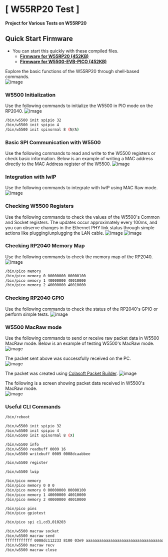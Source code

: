 # [ W55RP20 Test ]

**Project for Various Tests on W55RP20**

## Quick Start Firmware
* You can start this quickly with these compiled files.
  - **[Firmware for W55RP20 (452KB)](W55RP20.uf2)**
  - **[Firmware for W5500-EVB-PICO (452KB)](W5500-EVB-PICO.uf2)**


Explore the basic functions of the W55RP20 through shell-based commands.  
![image](https://github.com/user-attachments/assets/75149c50-d844-4fe7-9945-0d2aea5dee94)  

### **W5500 Initialization**
Use the following commands to initialize the W5500 in PIO mode on the RP2040.
![image](https://github.com/user-attachments/assets/b77f2945-bef2-4b7f-b11a-9d1990696bf8)  

```sh
/bin/w5500 init spipio 32
/bin/w5500 init spipio 4
/bin/w5500 init spinormal 8 (N/A)
```

### **Basic SPI Communication with W5500**
Use the following commands to read and write to the W5500 registers or check basic information. Below is an example of writing a MAC address directly to the MAC Address register of the W5500.
![image](https://github.com/user-attachments/assets/aa38ec7d-a4c3-4d27-a6ec-695fb3d9781b)  

### **Integration with lwIP**
Use the following commands to integrate with lwIP using MAC Raw mode.
![image](https://github.com/user-attachments/assets/211c131e-0b5b-4400-a813-6865cf2f92af)  

### **Checking W5500 Registers**
Use the following commands to check the values of the W5500's Common and Socket registers. The updates occur approximately every 100ms, and you can observe changes in the Ethernet PHY link status through simple actions like plugging/unplugging the LAN cable.
![image](https://github.com/user-attachments/assets/0010801d-8f43-4fbd-9225-08bec120a335)
![image](https://github.com/user-attachments/assets/2fd3a4ca-406d-4f98-bebb-d9ab0cffa3b7)  

### **Checking RP2040 Memory Map**
Use the following commands to check the memory map of the RP2040.
![image](https://github.com/user-attachments/assets/7990fbfa-70ea-4818-aeb9-7ccb7ea2c060)  
```sh
/bin/pico memory
/bin/pico memory 0 00000000 00000100
/bin/pico memory 1 40000000 40010000
/bin/pico memory 2 40000000 40010000
```

### **Checking RP2040 GPIO**
Use the following commands to check the status of the RP2040's GPIO or perform simple tests.
![image](https://github.com/user-attachments/assets/f2ace8cf-c1ad-453b-8af2-d1fccb14f028)


### **W5500 MacRaw mode**
Use the following commands to send or receive raw packet data in W5500 MacRaw mode.
Below is an example of testing W5500's MacRaw mode.  
![image](https://github.com/user-attachments/assets/c573ebf9-e69b-4947-a3c6-4c3a24ccaa31)

The packet sent above was successfully received on the PC.  
![image](https://github.com/user-attachments/assets/35bf4c13-981a-4116-a151-8fe831940121)

The packet was created using [Colasoft Packet Builder](https://www.colasoft.com/packet_builder/).
![image](https://github.com/user-attachments/assets/20fc5fa1-ab5c-4374-bea3-d7e222040cbe)

The following is a screen showing packet data received in W5500's MacRaw mode.  
![image](https://github.com/user-attachments/assets/fa19d3a0-55c9-4ef6-b53f-b785df7c9610)


### **Useful CLI Commands**
```sh
/bin/reboot

/bin/w5500 init spipio 32
/bin/w5500 init spipio 4
/bin/w5500 init spinormal 8 (X)

/bin/w5500 info
/bin/w5500 readbuff 0009 16
/bin/w5500 writebuff 0009 0008dcaabbee

/bin/w5500 register

/bin/w5500 lwip 

/bin/pico memory
/bin/pico memory 0 0 0 
/bin/pico memory 0 00000000 00000100
/bin/pico memory 1 40000000 40010000
/bin/pico memory 2 40000000 40010000

/bin/pico pins
/bin/pico gpiotest

/bin/pico spi c1,cd3,010203

/bin/w5500 macraw socket
/bin/w5500 macraw send
ffffffffffff 0008dc112233 8100 03e9 aaaaaaaaaaaaaaaaaaaaaaaaaaaaaaaaaaaaaaaaaaaaaaaaaaaaaaaaaaaaaaaaaaaaaaaaaaaaaaaaaaaaaaaaaaaaaaaaaaaaaaaaaaaaaaaaaaaaaaaa
/bin/w5500 macraw recv
/bin/w5500 macraw close

```

